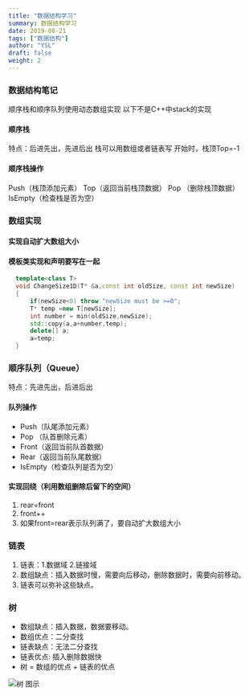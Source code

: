 ```yaml
---
title: "数据结构学习"
summary: 数据结构学习
date: 2019-08-21
tags: ["数据结构"]
author: "YSL"
draft: false
weight: 2
---
```

### 数据结构笔记

顺序栈和顺序队列使用动态数组实现
以下不是C++中stack的实现

#### 顺序栈

特点：后进先出，先进后出
栈可以用数组或者链表写
开始时，栈顶Top=-1

#### 顺序栈操作

Push（栈顶添加元素）
Top（返回当前栈顶数据）
Pop （删除栈顶数据）
IsEmpty（检查栈是否为空）

### 数组实现
#### 实现自动扩大数组大小
#### 模板类实现和声明要写在一起

```c++
  template<class T>
  void ChangeSize1D(T* &a,const int oldSize, const int newSize)
  {
      if(newSize<0) throw "newSize must be >=0";
      T* temp =new T[newSize];
      int number = min(oldSize,newSize);
      std::copy(a,a+number,temp);
      delete[] a;
      a=temp;
  }
```
### 顺序队列（Queue）
特点：先进先出，后进后出
#### 队列操作
* Push（队尾添加元素）
* Pop （队首删除元素）
* Front（返回当前队首数据）
* Rear（返回当前队尾数据）
* IsEmpty（检查队列是否为空）
#### 实现回绕（利用数组删除后留下的空间）
1.  rear=front
1.  front++
1.  如果front=rear表示队列满了，要自动扩大数组大小

### 链表
1. 链表：1.数据域 2.链接域
1. 数组缺点：插入数据时慢，需要向后移动，删除数据时，需要向前移动。
1. 链表可以弥补这些缺点。

### 树
* 数组缺点：插入数据，数据要移动。
* 数组优点：二分查找
* 链表缺点：无法二分查找
* 链表优点: 插入删除数据快
* 树 = 数组的优点 + 链表的优点

![树 图示](https://img.imgdb.cn/item/6030d08b5f4313ce2580f11c.jpg)